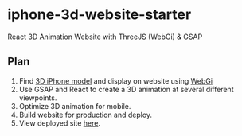 # iphone-3d-website-starter
React 3D Animation Website with ThreeJS (WebGi) &amp; GSAP

## Plan

1. Find [3D iPhone model](https://sketchfab.com/3d-models/iphone-13-pro-max-4f92b60d824a42c89bbf1833374c4f73) and display on website using [WebGi](https://webgi.xyz/docs/index.html)
2. Use GSAP and React to create a 3D animation at several different viewpoints.
3. Optimize 3D animation for mobile.
4. Build website for production and deploy.
5. View deployed site [here](https://sloba-3d-animation-iphone.netlify.app/).
